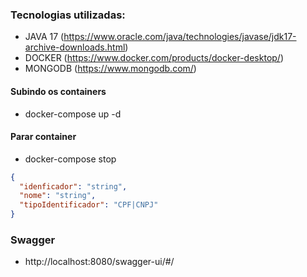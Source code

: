 ### Tecnologias utilizadas:

- JAVA 17 (https://www.oracle.com/java/technologies/javase/jdk17-archive-downloads.html)
- DOCKER (https://www.docker.com/products/docker-desktop/)
- MONGODB (https://www.mongodb.com/)

#### Subindo os containers
- docker-compose up -d

#### Parar container
- docker-compose stop


```json
{
  "idenficador": "string",
  "nome": "string",
  "tipoIdentificador": "CPF|CNPJ"
}

```

### Swagger

- http://localhost:8080/swagger-ui/#/